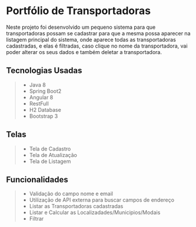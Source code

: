 # Portfólio de Transportadoras
Neste projeto foi desenvolvido um pequeno sistema para que transportadoras possam se
cadastrar para que a mesma possa aparecer na listagem principal do sistema, onde aparece
todas as transportadoras cadastradas, e elas é filtradas, caso clique no nome da
transportadora, vai poder alterar os seus dados e também deletar a transportadora.

## Tecnologias Usadas
>  * Java 8
>  * Spring Boot2
>  * Angular 8
>  * RestFull
>  * H2 Database
>  * Bootstrap 3

## Telas
> * Tela de Cadastro
> * Tela de Atualização
> * Tela de Listagem 

## Funcionalidades
> * Validação do campo nome e email
> * Utilização de API externa para buscar campos de endereço
> * Listar as Transportadoras cadastradas
> * Listar e Calcular as Localizadades/Municipios/Modais
> * Filtrar

